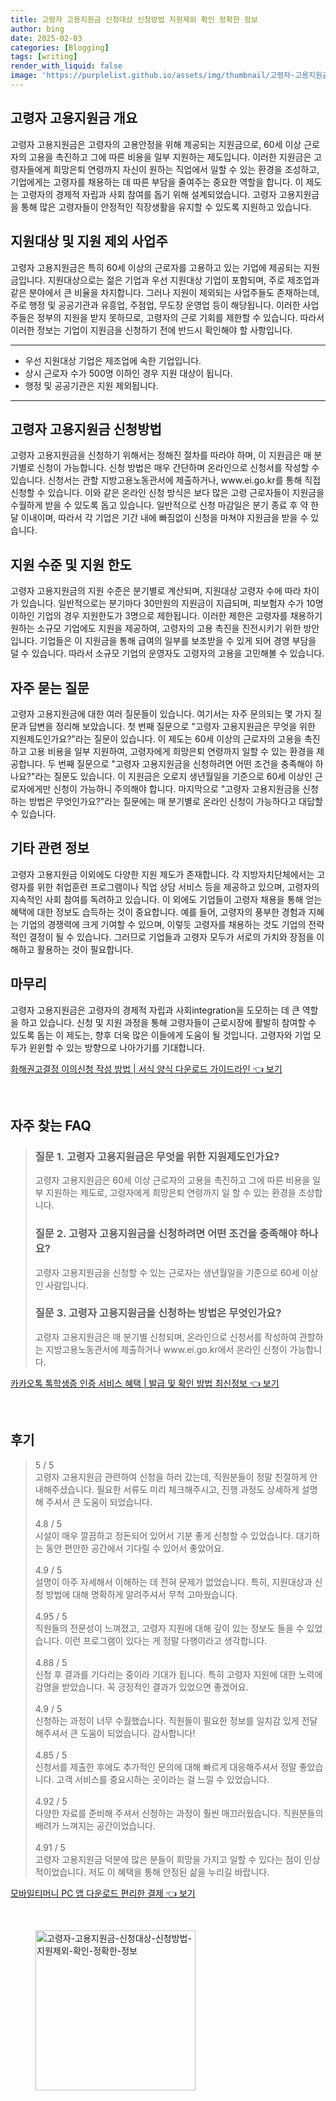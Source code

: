```yaml
---
title: 고령자 고용지원금 신청대상 신청방법 지원제외 확인 정확한 정보
author: bing
date: 2025-02-03
categories: [Blogging]
tags: [writing]
render_with_liquid: false
image: 'https://purplelist.github.io/assets/img/thumbnail/고령자-고용지원금-신청대상-신청방법-지원제외-확인-정확한-정보.webp'
---
```



<h2 id='고령자_고용지원금_개요'>고령자 고용지원금 개요</h2>

<p>고령자 고용지원금은 고령자의 고용안정을 위해 제공되는 지원금으로, 60세 이상 근로자의 고용을 촉진하고 그에 따른 비용을 일부 지원하는 제도입니다. 이러한 지원금은 고령자들에게 희망은퇴 연령까지 자신이 원하는 직업에서 일할 수 있는 환경을 조성하고, 기업에게는 고령자를 채용하는 데 따른 부담을 줄여주는 중요한 역할을 합니다. 이 제도는 고령자의 경제적 자립과 사회 참여를 돕기 위해 설계되었습니다. 고령자 고용지원금을 통해 많은 고령자들이 안정적인 직장생활을 유지할 수 있도록 지원하고 있습니다.</p>

<h2 id='지원대상_및_제외_사업주'>지원대상 및 지원 제외 사업주</h2>

<p>고령자 고용지원금은 특히 60세 이상의 근로자를 고용하고 있는 기업에 제공되는 지원금입니다. 지원대상으로는 젊은 기업과 우선 지원대상 기업이 포함되며, 주로 제조업과 같은 분야에서 큰 비율을 차지합니다. 그러나 지원이 제외되는 사업주들도 존재하는데, 주로 행정 및 공공기관과 유흥업, 주점업, 무도장 운영업 등이 해당됩니다. 이러한 사업주들은 정부의 지원을 받지 못하므로, 고령자의 근로 기회를 제한할 수 있습니다. 따라서 이러한 정보는 기업이 지원금을 신청하기 전에 반드시 확인해야 할 사항입니다.</p>

<hr />

<ul>
    <li>우선 지원대상 기업은 제조업에 속한 기업입니다.</li>
    <li>상시 근로자 수가 500명 이하인 경우 지원 대상이 됩니다.</li>
    <li>행정 및 공공기관은 지원 제외됩니다.</li>
</ul>

<hr />

<h2 id='고령자_고용지원금_신청방법'>고령자 고용지원금 신청방법</h2>

<p>고령자 고용지원금을 신청하기 위해서는 정해진 절차를 따라야 하며, 이 지원금은 매 분기별로 신청이 가능합니다. 신청 방법은 매우 간단하며 온라인으로 신청서를 작성할 수 있습니다. 신청서는 관할 지방고용노동관서에 제출하거나, www.ei.go.kr를 통해 직접 신청할 수 있습니다. 이와 같은 온라인 신청 방식은 보다 많은 고령 근로자들이 지원금을 수월하게 받을 수 있도록 돕고 있습니다. 일반적으로 신청 마감일은 분기 종료 후 약 한 달 이내이며, 따라서 각 기업은 기간 내에 빠짐없이 신청을 마쳐야 지원금을 받을 수 있습니다.</p>

<h2 id='지원수준_및_한도'>지원 수준 및 지원 한도</h2>

<p>고령자 고용지원금의 지원 수준은 분기별로 계산되며, 지원대상 고령자 수에 따라 차이가 있습니다. 일반적으로는 분기마다 30만원의 지원금이 지급되며, 피보험자 수가 10명 이하인 기업의 경우 지원한도가 3명으로 제한됩니다. 이러한 제한은 고령자를 채용하기 원하는 소규모 기업에도 지원을 제공하여, 고령자의 고용 촉진을 진전시키기 위한 방안입니다. 기업들은 이 지원금을 통해 급여의 일부를 보조받을 수 있게 되어 경영 부담을 덜 수 있습니다. 따라서 소규모 기업의 운영자도 고령자의 고용을 고민해볼 수 있습니다.</p>

<h2 id='자주_묻는_질문'>자주 묻는 질문</h2>

<p>고령자 고용지원금에 대한 여러 질문들이 있습니다. 여기서는 자주 문의되는 몇 가지 질문과 답변을 정리해 보았습니다. 첫 번째 질문으로 "고령자 고용지원금은 무엇을 위한 지원제도인가요?"라는 질문이 있습니다. 이 제도는 60세 이상의 근로자의 고용을 촉진하고 고용 비용을 일부 지원하여, 고령자에게 희망은퇴 연령까지 일할 수 있는 환경을 제공합니다. 두 번째 질문으로 "고령자 고용지원금을 신청하려면 어떤 조건을 충족해야 하나요?"라는 질문도 있습니다. 이 지원금은 오로지 생년월일을 기준으로 60세 이상인 근로자에게만 신청이 가능하니 주의해야 합니다. 마지막으로 "고령자 고용지원금을 신청하는 방법은 무엇인가요?"라는 질문에는 매 분기별로 온라인 신청이 가능하다고 대답할 수 있습니다.</p>

<h2 id='기타_관련정보'>기타 관련 정보</h2>

<p>고령자 고용지원금 이외에도 다양한 지원 제도가 존재합니다. 각 지방자치단체에서는 고령자를 위한 취업훈련 프로그램이나 직업 상담 서비스 등을 제공하고 있으며, 고령자의 지속적인 사회 참여를 독려하고 있습니다. 이 외에도 기업들이 고령자 채용을 통해 얻는 혜택에 대한 정보도 습득하는 것이 중요합니다. 예를 들어, 고령자의 풍부한 경험과 지혜는 기업의 경쟁력에 크게 기여할 수 있으며, 이렇듯 고령자를 채용하는 것도 기업의 전략적인 결정이 될 수 있습니다. 그러므로 기업들과 고령자 모두가 서로의 가치와 장점을 이해하고 활용하는 것이 필요합니다.</p>

<h2 id='마무리'>마무리</h2>

<p>고령자 고용지원금은 고령자의 경제적 자립과 사회integration을 도모하는 데 큰 역할을 하고 있습니다. 신청 및 지원 과정을 통해 고령자들이 근로시장에 활발히 참여할 수 있도록 돕는 이 제도는, 향후 더욱 많은 이들에게 도움이 될 것입니다. 고령자와 기업 모두가 윈윈할 수 있는 방향으로 나아가기를 기대합니다.</p>


<p><a class="click-button" title="화해권고결정 이의신청 작성 방법 | 서식 양식 다운로드 가이드라인" href="https://purplelist.github.io/posts/%ED%99%94%ED%95%B4%EA%B6%8C%EA%B3%A0%EA%B2%B0%EC%A0%95-%EC%9D%B4%EC%9D%98%EC%8B%A0%EC%B2%AD-%EC%9E%91%EC%84%B1-%EB%B0%A9%EB%B2%95-%EC%84%9C%EC%8B%9D-%EC%96%91%EC%8B%9D-%EB%8B%A4%EC%9A%B4%EB%A1%9C%EB%93%9C-%EA%B0%80%EC%9D%B4%EB%93%9C%EB%9D%BC%EC%9D%B8/" rel="dofollow">화해권고결정 이의신청 작성 방법 | 서식 양식 다운로드 가이드라인 👈 보기</a></p><br>
<h2 id='자주_찾는_FAQ'>자주 찾는 FAQ</h2>
<div itemscope="" itemtype="https://schema.org/FAQPage"> 
<blockquote> 
<div itemscope="" itemprop="mainEntity" itemtype="https://schema.org/Question"> 
<h3 itemprop="name">질문 1. 고령자 고용지원금은 무엇을 위한 지원제도인가요?</h3> 
<div itemscope="" itemprop="acceptedAnswer" itemtype="https://schema.org/Answer"> 
<span itemprop="text"> 
<p>고령자 고용지원금은 60세 이상 근로자의 고용을 촉진하고 그에 따른 비용을 일부 지원하는 제도로, 고령자에게 희망은퇴 연령까지 일 할 수 있는 환경을 조성합니다.</p> 
</span> 
</div> 
</div> 
<div itemscope="" itemprop="mainEntity" itemtype="https://schema.org/Question"> 
<h3 itemprop="name">질문 2. 고령자 고용지원금을 신청하려면 어떤 조건을 충족해야 하나요?</h3> 
<div itemscope="" itemprop="acceptedAnswer" itemtype="https://schema.org/Answer"> 
<span itemprop="text"> 
<p>고령자 고용지원금을 신청할 수 있는 근로자는 생년월일을 기준으로 60세 이상인 사람입니다.</p> 
</span> 
</div> 
</div> 
<div itemscope="" itemprop="mainEntity" itemtype="https://schema.org/Question"> 
<h3 itemprop="name">질문 3. 고령자 고용지원금을 신청하는 방법은 무엇인가요?</h3> 
<div itemscope="" itemprop="acceptedAnswer" itemtype="https://schema.org/Answer"> 
<span itemprop="text"> 
<p>고령자 고용지원금은 매 분기별 신청되며, 온라인으로 신청서를 작성하여 관할하는 지방고용노동관서에 제출하거나 www.ei.go.kr에서 온라인 신청이 가능합니다.</p> 
</span> 
</div> 
</div> 
</blockquote> 
</div>
<p><a class="click-button" title="카카오톡 톡학생증 인증 서비스 혜택 | 발급 및 확인 방법 최신정보" href="https://purplelist.github.io/posts/%EC%B9%B4%EC%B9%B4%EC%98%A4%ED%86%A1-%ED%86%A1%ED%95%99%EC%83%9D%EC%A6%9D-%EC%9D%B8%EC%A6%9D-%EC%84%9C%EB%B9%84%EC%8A%A4-%ED%98%9C%ED%83%9D-%EB%B0%9C%EA%B8%89-%EB%B0%8F-%ED%99%95%EC%9D%B8-%EB%B0%A9%EB%B2%95-%EC%B5%9C%EC%8B%A0%EC%A0%95%EB%B3%B4/" rel="dofollow">카카오톡 톡학생증 인증 서비스 혜택 | 발급 및 확인 방법 최신정보 👈 보기</a></p><br>
<h2 id='후기'>후기</h2>
<div itemscope itemtype="https://schema.org/Product">
  <blockquote>
  <div itemprop="review" itemscope itemtype="https://schema.org/Review">
      <div itemprop="reviewRating" itemscope itemtype="https://schema.org/Rating"> <span itemprop="ratingValue">5</span> / <span itemprop="bestRating">5</span> </div>
      <span itemprop="reviewBody">고령자 고용지원금 관련하여 신청을 하러 갔는데, 직원분들이 정말 친절하게 안내해주셨습니다. 필요한 서류도 미리 체크해주시고, 진행 과정도 상세하게 설명해 주셔서 큰 도움이 되었습니다.</span>
  </div>
  <br>
  <div itemprop="review" itemscope itemtype="https://schema.org/Review">
      <div itemprop="reviewRating" itemscope itemtype="https://schema.org/Rating"> <span itemprop="ratingValue">4.8</span> / <span itemprop="bestRating">5</span> </div>
      <span itemprop="reviewBody">시설이 매우 깔끔하고 정돈되어 있어서 기분 좋게 신청할 수 있었습니다. 대기하는 동안 편안한 공간에서 기다릴 수 있어서 좋았어요.</span>
  </div>
  <br>
  <div itemprop="review" itemscope itemtype="https://schema.org/Review">
      <div itemprop="reviewRating" itemscope itemtype="https://schema.org/Rating"> <span itemprop="ratingValue">4.9</span> / <span itemprop="bestRating">5</span> </div>
      <span itemprop="reviewBody">설명이 아주 자세해서 이해하는 데 전혀 문제가 없었습니다. 특히, 지원대상과 신청 방법에 대해 명확하게 알려주셔서 무척 고마웠습니다.</span>
  </div>
  <br>
  <div itemprop="review" itemscope itemtype="https://schema.org/Review">
      <div itemprop="reviewRating" itemscope itemtype="https://schema.org/Rating"> <span itemprop="ratingValue">4.95</span> / <span itemprop="bestRating">5</span> </div>
      <span itemprop="reviewBody">직원들의 전문성이 느껴졌고, 고령자 지원에 대해 깊이 있는 정보도 들을 수 있었습니다. 이런 프로그램이 있다는 게 정말 다행이라고 생각합니다.</span>
  </div>
  <br>
  <div itemprop="review" itemscope itemtype="https://schema.org/Review">
      <div itemprop="reviewRating" itemscope itemtype="https://schema.org/Rating"> <span itemprop="ratingValue">4.88</span> / <span itemprop="bestRating">5</span> </div>
      <span itemprop="reviewBody">신청 후 결과를 기다리는 중이라 기대가 됩니다. 특히 고령자 지원에 대한 노력에 감명을 받았습니다. 꼭 긍정적인 결과가 있었으면 좋겠어요.</span>
  </div>
  <br>
  <div itemprop="review" itemscope itemtype="https://schema.org/Review">
      <div itemprop="reviewRating" itemscope itemtype="https://schema.org/Rating"> <span itemprop="ratingValue">4.9</span> / <span itemprop="bestRating">5</span> </div>
      <span itemprop="reviewBody">신청하는 과정이 너무 수월했습니다. 직원들이 필요한 정보를 일치감 있게 전달해주셔서 큰 도움이 되었습니다. 감사합니다!</span>
  </div>
  <br>
  <div itemprop="review" itemscope itemtype="https://schema.org/Review">
      <div itemprop="reviewRating" itemscope itemtype="https://schema.org/Rating"> <span itemprop="ratingValue">4.85</span> / <span itemprop="bestRating">5</span> </div>
      <span itemprop="reviewBody">신청서를 제출한 후에도 추가적인 문의에 대해 빠르게 대응해주셔서 정말 좋았습니다. 고객 서비스를 중요시하는 곳이라는 걸 느낄 수 있었습니다.</span>
  </div>
  <br>
  <div itemprop="review" itemscope itemtype="https://schema.org/Review">
      <div itemprop="reviewRating" itemscope itemtype="https://schema.org/Rating"> <span itemprop="ratingValue">4.92</span> / <span itemprop="bestRating">5</span> </div>
      <span itemprop="reviewBody">다양한 자료를 준비해 주셔서 신청하는 과정이 훨씬 매끄러웠습니다. 직원분들의 배려가 느껴지는 공간이었습니다.</span>
  </div>
  <br>
  <div itemprop="review" itemscope itemtype="https://schema.org/Review">
      <div itemprop="reviewRating" itemscope itemtype="https://schema.org/Rating"> <span itemprop="ratingValue">4.91</span> / <span itemprop="bestRating">5</span> </div>
      <span itemprop="reviewBody">고령자 고용지원금 덕분에 많은 분들이 희망을 가지고 일할 수 있다는 점이 인상적이었습니다. 저도 이 혜택을 통해 안정된 삶을 누리길 바랍니다.</span>
  </div>
  </blockquote>
</div>
<p><a class="click-button" title="모바일티머니 PC 앱 다운로드 편리한 결제" href="https://purplelist.github.io/posts/%EB%AA%A8%EB%B0%94%EC%9D%BC%ED%8B%B0%EB%A8%B8%EB%8B%88-PC-%EC%95%B1-%EB%8B%A4%EC%9A%B4%EB%A1%9C%EB%93%9C-%ED%8E%B8%EB%A6%AC%ED%95%9C-%EA%B2%B0%EC%A0%9C/" rel="dofollow">모바일티머니 PC 앱 다운로드 편리한 결제 👈 보기</a></p><br>
<figure class="image"><img src="https://purplelist.github.io/assets/img/thumbnail/고령자-고용지원금-신청대상-신청방법-지원제외-확인-정확한-정보.webp" alt="고령자-고용지원금-신청대상-신청방법-지원제외-확인-정확한-정보" width="256" height="256"></figure>